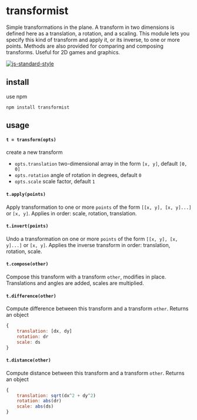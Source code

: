# transformist

Simple transformations in the plane. A transform in two dimensions is defined here as a translation, a rotation, and a scaling. This module lets you specify this kind of transform and apply it, or its inverse, to one or more points. Methods are also provided for comparing and composing transforms. Useful for 2D games and graphics.

[![js-standard-style](https://cdn.rawgit.com/feross/standard/master/badge.svg)](https://github.com/feross/standard)

## install

use npm

```
npm install transformist
```

## usage

#### `t = transform(opts)`

create a new transform

- `opts.translation` two-dimensional array in the form `[x, y]`, default `[0, 0]`
- `opts.rotation` angle of rotation in degrees, default `0`
- `opts.scale` scale factor, default `1`

#### `t.apply(points)`

Apply transformation to one or more `points` of the form `[[x, y], [x, y]...]` or `[x, y]`. Applies in order: scale, rotation, translation.

#### `t.invert(points)`

Undo a transformation on one or more `points` of the form `[[x, y], [x, y]...]` or `[x, y]`. Applies the inverse transform in order: translation, rotation, scale.

#### `t.compose(other)`

Compose this transform with a transform `other`, modifies in place. Translations and angles are added, scales are multiplied.

#### `t.difference(other)`

Compute difference between this transform and a transform `other`. Returns an object 

```javascript
{
	translation: [dx, dy]
	rotation: dr
	scale: ds
}
```

#### `t.distance(other)`

Compute distance between this transform and a transform `other`. Returns an object

```javascript
{
	translation: sqrt(dx^2 + dy^2)
	rotation: abs(dr)
	scale: abs(ds)
}
```
